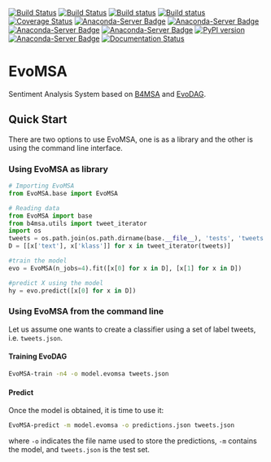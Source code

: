 [![Build Status](https://travis-ci.org/INGEOTEC/EvoMSA.svg?branch=master)](https://travis-ci.org/INGEOTEC/EvoMSA)
[![Build Status](https://travis-ci.org/INGEOTEC/EvoMSA.svg?branch=develop)](https://travis-ci.org/INGEOTEC/EvoMSA)
[![Build status](https://ci.appveyor.com/api/projects/status/wg01w00evm7pb8po?svg=true)](https://ci.appveyor.com/project/mgraffg/evomsa)
[![Build status](https://ci.appveyor.com/api/projects/status/wg01w00evm7pb8po/branch/master?svg=true)](https://ci.appveyor.com/project/mgraffg/evomsa/branch/master)
[![Coverage Status](https://coveralls.io/repos/github/INGEOTEC/EvoMSA/badge.svg?branch=master)](https://coveralls.io/github/INGEOTEC/EvoMSA?branch=master)
[![Anaconda-Server Badge](https://anaconda.org/ingeotec/evomsa/badges/version.svg)](https://anaconda.org/ingeotec/evomsa)
[![Anaconda-Server Badge](https://anaconda.org/ingeotec/evomsa/badges/latest_release_date.svg)](https://anaconda.org/ingeotec/evomsa)
[![Anaconda-Server Badge](https://anaconda.org/ingeotec/evomsa/badges/platforms.svg)](https://anaconda.org/ingeotec/evomsa)
[![Anaconda-Server Badge](https://anaconda.org/ingeotec/evomsa/badges/installer/conda.svg)](https://anaconda.org/ingeotec/evomsa)
[![PyPI version](https://badge.fury.io/py/EvoMSA.svg)](https://badge.fury.io/py/EvoMSA)
[![Anaconda-Server Badge](https://anaconda.org/ingeotec/evomsa/badges/license.svg)](https://anaconda.org/ingeotec/evomsa)
[![Documentation Status](https://readthedocs.org/projects/evomsa/badge/?version=latest)](https://evomsa.readthedocs.io/en/latest/?badge=latest)

# EvoMSA
Sentiment Analysis System based on [B4MSA](https://github.com/ingeotec/b4msa) and
[EvoDAG](https://github.com/mgraffg/EvoDAG).

## Quick Start ##

There are two options to use EvoMSA, one is as a library
and the other is using the command line interface.

### Using EvoMSA as library ###

```python
# Importing EvoMSA
from EvoMSA.base import EvoMSA

# Reading data
from EvoMSA import base
from b4msa.utils import tweet_iterator
import os
tweets = os.path.join(os.path.dirname(base.__file__), 'tests', 'tweets.json')
D = [[x['text'], x['klass']] for x in tweet_iterator(tweets)]

#train the model
evo = EvoMSA(n_jobs=4).fit([x[0] for x in D], [x[1] for x in D])

#predict X using the model
hy = evo.predict([x[0] for x in D])
```

### Using EvoMSA from the command line

Let us assume one wants to create a classifier using a
set of label tweets, i.e. `tweets.json`.


#### Training EvoDAG


```bash   
EvoMSA-train -n4 -o model.evomsa tweets.json 
```

#### Predict 

Once the model is obtained, it is time to use it:

```bash   
EvoMSA-predict -m model.evomsa -o predictions.json tweets.json
```

where `-o` indicates the file name used to store the predictions, `-m`
contains the model, and `tweets.json` is the test set.
